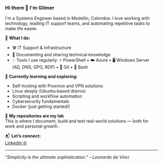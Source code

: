 ### Hi there 👋 I'm Gilmer

I'm a Systems Engineer based in Medellín, Colombia.
I love working with technology, leading IT support teams, and automating repetitive tasks to make life easier.

🔧 **What I do:**
- 🛠️ IT Support & Infrastructure
- 🧠 Documenting and sharing technical knowledge
- 💡 Tools I use regularly: ⚡ PowerShell • ☁️ Azure • 🖥️ Windows Server (AD, DNS, GPO, RDP) • 🧰 Git • 🐧 Bash

🚀 **Currently learning and exploring:**
- Self-hosting with Proxmox and VPN solutions
- Linux deeply (Ubuntu-based distros)
- Scripting and workflow automation
- Cybersecurity fundamentals
- Docker (just getting started!)

🧪 **My repositories are my lab**  
This is where I document, build and test real-world solutions — both for work and personal growth.

📬 **Let’s connect:**  
[LinkedIn 🌐](https://www.linkedin.com/in/gilmerop10/)

---
*"Simplicity is the ultimate sophistication." – Leonardo da Vinci*
